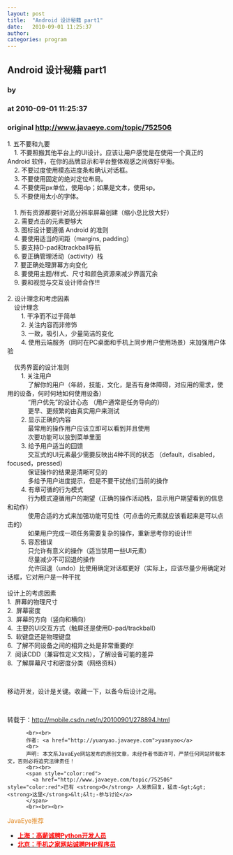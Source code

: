 ```yaml
---
layout: post
title:  "Android 设计秘籍 part1"
date:   2010-09-01 11:25:37
author: 
categories: program
---
```


## Android 设计秘籍 part1
### by 
### at 2010-09-01 11:25:37
### original <http://www.javaeye.com/topic/752506>

<p>1. 五不要和九要<br>
    1. 不要照搬其他平台上的UI设计。应该让用户感觉是在使用一个真正的 Android 软件，在你的品牌显示和平台整体观感之间做好平衡。<br>
    2. 不要过度使用模态进度条和确认对话框。<br>
    3. 不要使用固定的绝对定位布局。<br>
    4. 不要使用px单位，使用dp；如果是文本，使用sp。<br>
    5. 不要使用太小的字体。 <br><br>
    1. 所有资源都要针对高分辨率屏幕创建（缩小总比放大好）<br>
    2. 需要点击的元素要够大<br>
    3. 图标设计要遵循 Android 的准则<br>
    4. 要使用适当的间距（margins, padding）<br>
    5. 要支持D-pad和trackball导航<br>
    6. 要正确管理活动（activity）栈<br>
    7. 要正确处理屏幕方向变化<br>
    8. 要使用主题/样式、尺寸和颜色资源来减少界面冗余<br>
    9. 要和视觉与交互设计师合作!!!<br><br>
2. 设计理念和考虑因素<br>
    设计理念<br>
        1. 干净而不过于简单<br>
        2. 关注内容而非修饰<br>
        3. 一致，吸引人，少量简洁的变化<br>
        4. 使用云端服务（同时在PC桌面和手机上同步用户使用场景）来加强用户体验<br><br>
    优秀界面的设计准则<br>
        1. 关注用户<br>
            了解你的用户（年龄，技能，文化，是否有身体障碍，对应用的需求，使用的设备，何时何地如何使用设备）<br>
            “用户优先”的设计心态 （用户通常是任务导向的）<br>
            更早、更频繁的由真实用户来测试<br>
        2. 显示正确的内容<br>
            最常用的操作用户应该立即可以看到并且使用<br>
            次要功能可以放到菜单里面<br>
        3. 给予用户适当的回馈<br>
            交互式的UI元素最少需要反映出4种不同的状态 （default，disabled，focused，pressed）<br>
            保证操作的结果是清晰可见的<br>
            多给予用户进度提示，但是不要干扰他们当前的操作<br>
        4. 有章可循的行为模式<br>
            行为模式遵循用户的期望（正确的操作活动栈，显示用户期望看到的信息和动作）<br>
            使用合适的方式来加强功能可见性（可点击的元素就应该看起来是可以点击的）<br>
            如果用户完成一项任务需要复杂的操作，重新思考你的设计!!!<br>
        5. 容忍错误<br>
            只允许有意义的操作（适当禁用一些UI元素）<br>
            尽量减少不可回退的操作<br>
            允许回退（undo）比使用确定对话框更好（实际上，应该尽量少用确定对话框，它对用户是一种干扰<br><br>
设计上的考虑因素<br>
1.  屏幕的物理尺寸<br>
2.  屏幕密度<br>
3.  屏幕的方向（竖向和横向）<br>
4.  主要的UI交互方式（触屏还是使用D-pad/trackball）<br>
5.  软键盘还是物理键盘<br>
6.  了解不同设备之间的相异之处是非常重要的!<br>
7.  阅读CDD（兼容性定义文档），了解设备可能的差异<br>
8.  了解屏幕尺寸和密度分类（网络资料）</p>
<p> </p>
<p>移动开发，设计是关键。收藏一下，以备今后设计之用。</p>
<p> </p>
<p>转载于：<a href="http://mobile.csdn.net/n/20100901/278894.html">http://mobile.csdn.net/n/20100901/278894.html</a></p>
          
          <br><br>
          作者: <a href="http://yuanyao.javaeye.com">yuanyao</a> 
          <br>
          声明: 本文系JavaEye网站发布的原创文章，未经作者书面许可，严禁任何网站转载本文，否则必将追究法律责任！
          <br><br>
          <span style="color:red">
            <a href="http://www.javaeye.com/topic/752506" style="color:red">已有 <strong>0</strong> 人发表回复，猛击-&gt;&gt;<strong>这里</strong>&lt;&lt;-参与讨论</a>
          </span>
          <br><br><br>
<span style="color:#e28822">JavaEye推荐</span>
<br>
<ul><li><a href="http://www.iteye.com/clicks/138"><span style="color:red;font-weight:bold">上海：高薪诚聘Python开发人员</span></a></li><li><a href="http://www.iteye.com/clicks/269"><span style="color:red;font-weight:bold">北京：手机之家网站诚聘PHP程序员</span></a></li></ul>
<br><br><br>